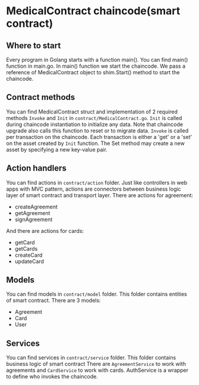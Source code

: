 # MedicalContract chaincode(smart contract)

## Where to start

Every program in Golang starts with a function main(). You can find main() function in  main.go.
In main() function we start the chaincode. We pass a reference of MedicalContract object to shim.Start() method to start the chaincode.

## Contract methods

You can find MedicalContract struct and implementation of 2 required methods `Invoke` and `Init` in `contract/MedicalContract.go`.
`Init` is called during chaincode instantiation to initialize any data. Note that chaincode upgrade also calls this function to reset or to migrate data.
`Invoke` is called per transaction on the chaincode. Each transaction is either a 'get' or a 'set' on the asset created by `Init` function. The Set method may create a new asset by specifying a new key-value pair.


## Action handlers
You can find actions in `contract/action` folder. Just like controllers in web apps with MVC pattern, actions are connectors between business logic layer of smart contract and transport layer.
There are actions for agreement:
- createAgreement
- getAgreement
- signAgreement

And there are actions for cards:
- getCard
- getCards
- createCard
- updateCard


## Models
You can find models in `contract/model` folder. This folder contains entities of smart contract.
There are 3 models:
- Agreement
- Card
- User

## Services
You can find services in `contract/service` folder. This  folder contains business logic of smart contract
There are `AgreementService` to work with agreements and `CardService`  to work with cards. 
AuthService is a wrapper to define who invokes the chaincode.
 